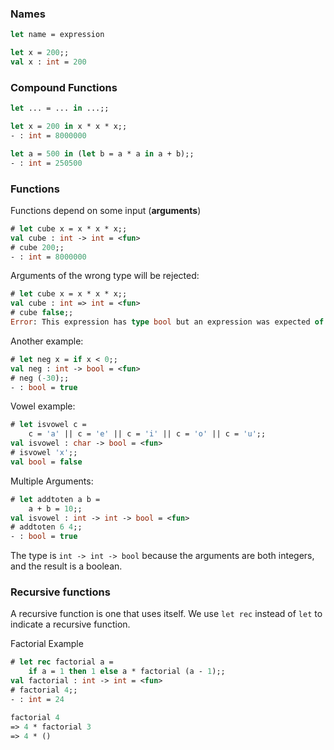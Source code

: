 
### Names 
``` OCaml
let name = expression

let x = 200;;
val x : int = 200
```

### Compound Functions
``` OCaml
let ... = ... in ...;;

let x = 200 in x * x * x;;
- : int = 8000000

let a = 500 in (let b = a * a in a + b);;
- : int = 250500
```

### Functions
Functions depend on some input (**arguments**)
``` OCaml
# let cube x = x * x * x;;
val cube : int -> int = <fun>
# cube 200;;
- : int = 8000000
```

Arguments of the wrong type will be rejected:
``` ocaml
# let cube x = x * x * x;;
val cube : int => int = <fun>
# cube false;;
Error: This expression has type bool but an expression was expected of type int
```

Another example:
``` Ocaml
# let neg x = if x < 0;;
val neg : int -> bool = <fun>
# neg (-30);;
- : bool = true
```

Vowel example:
``` ocaml
# let isvowel c = 
	c = 'a' || c = 'e' || c = 'i' || c = 'o' || c = 'u';;
val isvowel : char -> bool = <fun>
# isvowel 'x';;
val bool = false
```

Multiple Arguments:
``` ocaml
# let addtoten a b = 
	a + b = 10;;
val isvowel : int -> int -> bool = <fun>
# addtoten 6 4;;
- : bool = true
```
The type is `int -> int -> bool` because the arguments are both integers, and the result is a boolean.

### Recursive functions
A recursive function is one that uses itself. We use `let rec` instead of `let` to indicate a recursive function.

Factorial Example
``` ocaml
# let rec factorial a = 
	if a = 1 then 1 else a * factorial (a - 1);;
val factorial : int -> int = <fun>
# factorial 4;;
- : int = 24
```

``` ocaml
factorial 4
=> 4 * factorial 3
=> 4 * ()
```